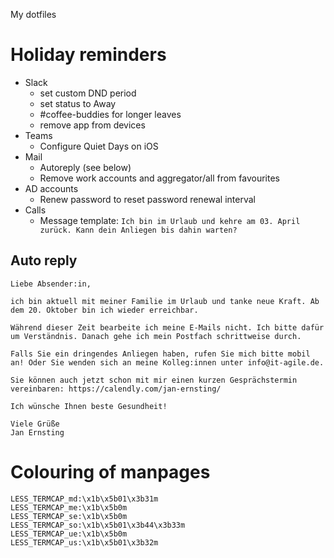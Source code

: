 My dotfiles

# Holiday reminders

* Slack
  * set custom DND period
  * set status to Away
  * #coffee-buddies for longer leaves
  * remove app from devices
* Teams
  * Configure Quiet Days on iOS
* Mail
  * Autoreply (see below)
  * Remove work accounts and aggregator/all from favourites
* AD accounts
  * Renew password to reset password renewal interval
* Calls
  * Message template: `Ich bin im Urlaub und kehre am 03. April zurück. Kann dein Anliegen bis dahin warten?`

## Auto reply

```
Liebe Absender:in,

ich bin aktuell mit meiner Familie im Urlaub und tanke neue Kraft. Ab dem 20. Oktober bin ich wieder erreichbar.

Während dieser Zeit bearbeite ich meine E-Mails nicht. Ich bitte dafür um Verständnis. Danach gehe ich mein Postfach schrittweise durch.

Falls Sie ein dringendes Anliegen haben, rufen Sie mich bitte mobil an! Oder Sie wenden sich an meine Kolleg:innen unter info@it-agile.de.

Sie können auch jetzt schon mit mir einen kurzen Gesprächstermin vereinbaren: https://calendly.com/jan-ernsting/

Ich wünsche Ihnen beste Gesundheit!

Viele Grüße
Jan Ernsting
```

# Colouring of manpages

```LESS_TERMCAP_mb:\x1b\x5b01\x3b31m
LESS_TERMCAP_md:\x1b\x5b01\x3b31m
LESS_TERMCAP_me:\x1b\x5b0m
LESS_TERMCAP_se:\x1b\x5b0m
LESS_TERMCAP_so:\x1b\x5b01\x3b44\x3b33m
LESS_TERMCAP_ue:\x1b\x5b0m
LESS_TERMCAP_us:\x1b\x5b01\x3b32m
```
